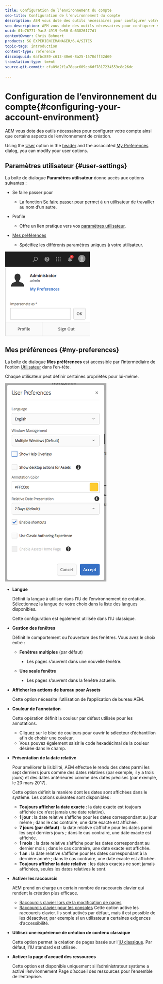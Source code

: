 ```yaml
---
title: Configuration de l’environnement du compte
seo-title: Configuration de l’environnement du compte
description: AEM vous dote des outils nécessaires pour configurer votre compte ainsi que certains aspects de l’environnement de création
seo-description: AEM vous dote des outils nécessaires pour configurer votre compte ainsi que certains aspects de l’environnement de création
uuid: 01e76771-9ac8-4919-9e50-0a63826177d1
contentOwner: Chris Bohnert
products: SG_EXPERIENCEMANAGER/6.4/SITES
topic-tags: introduction
content-type: reference
discoiquuid: 6afbc889-c613-40e6-8a25-1570dff32d60
translation-type: tm+mt
source-git-commit: cfa09d2f1a78eac609cb6df7817234559c8d26dc

---
```



# Configuration de l’environnement du compte{#configuring-your-account-environment}

AEM vous dote des outils nécessaires pour configurer votre compte ainsi que certains aspects de l’environnement de création.

Using the [User](/help/sites-authoring/user-properties.md#user-settings) option in the [header](/help/sites-authoring/basic-handling.md#the-header) and the associated [My Preferences](#my-preferences) dialog, you can modify your user options.

## Paramètres utilisateur {#user-settings}

La boîte de dialogue **Paramètres utilisateur** donne accès aux options suivantes :

* Se faire passer pour

   * La fonction [Se faire passer pour](/help/sites-administering/security.md#impersonating-another-user) permet à un utilisateur de travailler au nom d’un autre.

* Profile

   * Offre un lien pratique vers vos [paramètres utilisateur](/help/sites-administering/security.md).

* [Mes préférences](/help/sites-authoring/user-properties.md#my-preferences)

   * Spécifiez les différents paramètres uniques à votre utilisateur.

![screen_shot_2018-03-20at103808](assets/screen_shot_2018-03-20at103808.png)

## Mes préférences {#my-preferences}

La boîte de dialogue **Mes préférences** est accessible par l’intermédiaire de l’option [Utilisateur](/help/sites-authoring/user-properties.md#user-settings) dans l’en-tête.

Chaque utilisateur peut définir certaines propriétés pour lui-même.

![screen_shot_2018-03-20at102118](assets/screen_shot_2018-03-20at102118.png)

* **Langue**

   Définit la langue à utiliser dans l’IU de l’environnement de création. Sélectionnez la langue de votre choix dans la liste des langues disponibles.

   Cette configuration est également utilisée dans l’IU classique.

* **Gestion des fenêtres**

   Définit le comportement ou l’ouverture des fenêtres. Vous avez le choix entre :

   * **Fenêtres multiples** (par défaut)

      * Les pages s’ouvrent dans une nouvelle fenêtre.
   * **Une seule fenêtre**

      * Les pages s’ouvrent dans la fenêtre actuelle.


* **Afficher les actions de bureau pour Assets**

   Cette option nécessite l’utilisation de l’application de bureau AEM.

* **Couleur de l’annotation**

   Cette opération définit la couleur par défaut utilisée pour les annotations.

   * Cliquez sur le bloc de couleurs pour ouvrir le sélecteur d’échantillon afin de choisir une couleur.
   * Vous pouvez également saisir le code hexadécimal de la couleur désirée dans le champ. 

* **Présentation de la date relative**

   Pour améliorer la lisibilité, AEM effectue le rendu des dates parmi les sept derniers jours comme des dates relatives (par exemple, il y a trois jours) et des dates antérieures comme des dates précises (par exemple, le 20 mars 2017).

   Cette option définit la manière dont les dates sont affichées dans le système. Les options suivantes sont disponibles :

   * **Toujours afficher la date exacte** : la date exacte est toujours affichée (ce n’est jamais une date relative).
   * **1 jour** : la date relative s’affiche pour les dates correspondant au jour même ; dans le cas contraire, une date exacte est affichée.
   * **7 jours (par défaut)** : la date relative s’affiche pour les dates parmi les sept derniers jours ; dans le cas contraire, une date exacte est affichée.
   * **1 mois** : la date relative s’affiche pour les dates correspondant au dernier mois ; dans le cas contraire, une date exacte est affichée.
   * **1 an** : la date relative s’affiche pour les dates correspondant à la dernière année ; dans le cas contraire, une date exacte est affichée.
   * **Toujours afficher la date relative** : les dates exactes ne sont jamais affichées, seules les dates relatives le sont.

* **Activer les raccourcis**

   AEM prend en charge un certain nombre de raccourcis clavier qui rendent la création plus efficace.

   * [Raccourcis clavier lors de la modification de pages](/help/sites-authoring/page-authoring-keyboard-shortcuts.md)
   * [Raccourcis clavier pour les consoles](/help/sites-authoring/keyboard-shortcuts.md)
   Cette option active les raccourcis clavier. Ils sont activés par défaut, mais il est possible de les désactiver, par exemple si un utilisateur a certaines exigences d’accessibilité.

* **Utilisez une expérience de création de contenu classique**

   Cette option permet la création de pages basée sur l’[IU classique](/help/sites-classic-ui-authoring/home.md). Par défaut, l’IU standard est utilisée.

* **Activer la page d’accueil des ressources**

   Cette option est disponible uniquement si l’administrateur système a activé l’environnement Page d’accueil des ressources pour l’ensemble de l’entreprise.

